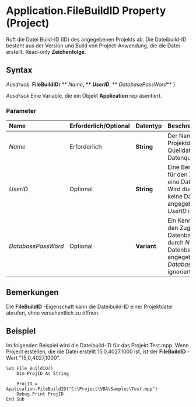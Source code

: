 
# Application.FileBuildID Property (Project)

Ruft die Datei Build-ID (ID) des angegebenen Projekts ab. Die Dateibuild-ID besteht aus der Version und Build von Project-Anwendung, die die Datei erstellt. Read-only  **Zeichenfolge**.


## Syntax

 _Ausdruck_. **FileBuildID**( ** _Name_**, ** _UserID_**, ** _DatabasePassWord_** )

 _Ausdruck_ Eine Variable, die ein Objekt **Application** repräsentiert.


### Parameter



|**Name**|**Erforderlich/Optional**|**Datentyp**|**Beschreibung**|
|:-----|:-----|:-----|:-----|
| _Name_|Erforderlich|**String**|Der Name einer Projektdatei, Quelldatei oder Datenquelle.|
| _UserID_|Optional|**String**|Eine Benutzer-ID für den Zugriff auf eine Datenbank. Wird durch  _Name_ keine Datenbank angegeben, wird _UserID_ ignoriert.|
| _DatabasePassWord_|Optional|**Variant**|Ein Kennwort für den Zugriff auf eine Datenbank. Wird durch  _Name_ keine Datenbank angegeben, wird _DatabasePassWord_ ignoriert.|

## Bemerkungen

Die  **FileBuildID** -Eigenschaft kann die Dateibuild-ID einer Projektdatei abrufen, ohne versehentlich zu öffnen.


## Beispiel

Im folgenden Beispiel wird die Dateibuild-ID für das Projekt Test.mpp. Wenn Project erstellen, die die Datei erstellt 15.0.4027.1000 ist, ist der  **FileBuildID** -Wert "15,0,4027,1000".


```
Sub File_BuildID()
    Dim ProjID As String

    ProjID = Application.FileBuildID("C:\Project\VBA\Samples\Test.mpp")
    Debug.Print ProjID
End Sub
```

